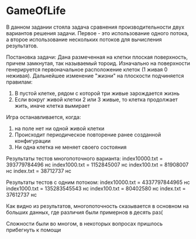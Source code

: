 # GameOfLife
В данном задании стояла задача сравнения производительности двух вариантов решения задачи. 
Первое - это использование одного потока, а второе использование нескольких потоков для вычисления результатов.

Постановка задачи:
Дана размеченная на клетки плоская поверхность, причем замкнутая, так называемый тороид. 
Изначально на поверхности генерируется первоначальное расположение клеток (1 живая 0 неживая). 
Дальнейшее изменение "жизни" на плоскости подчиняется правилам:
1. В пустой клетке, рядом с которой три живые зарождается жизнь
2. Если вокруг живой клетки 2 или 3 живые, то клетка продолжает жить, иначе клетка вымирает

Игра останавливается, когда: 
1. на поле нет ни одной живой клетки
2. Происходит периодическое повторение ранее созданной конфигурации
3. Ни одна клетка не меняет своего состояния



Результаты тестов многопоточного варианта:
index10000.txt = 393779784496 нс 
index1000.txt = 1152845007 нс 
index100.txt = 81908007 нс 
index.txt = 38712737 нс 

Результаты тестов с одним потоком:
index10000.txt = 4337797844965 нс 
index1000.txt = 135283545543 нс 
index100.txt = 80402580 нс 
index.txt = 37612737 нс 

Как видно из результатов, многопоточность сказывается в основном на больших данных, где различия были примернов в десять раз(

Сложности были во многом, в некоторых вопросах пришлось прибегнуть к помощи
